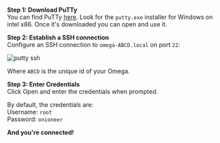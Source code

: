 **Step 1: Download PuTTy**<br>
You can find PuTTy [here](http://www.putty.org/). Look for the `putty.exe` installer for Windows on intel x86. Once it's downloaded you can open and use it.

**Step 2: Establish a SSH connection**<br>
Configure an SSH connection to `omega-ABCD.local` on port `22`:

![putty ssh](https://raw.githubusercontent.com/OnionIoT/Onion-Docs/master/Omega2/Documentation/Get-Started/img/connecting-windows-ssh-1.png)

Where `ABCD` is the unique id of your Omega.

**Step 3: Enter Credentials**<br>
Click Open and enter the credentials when prompted.

By default, the credentials are:<br>
Username: `root` <br>
Password: `onioneer`

**And you're connected!**
